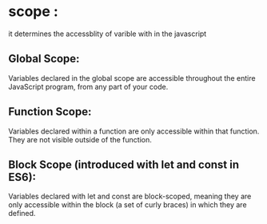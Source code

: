 # scope :

it determines the accessblity of varible with in the javascript

## Global Scope:

Variables declared in the global scope are accessible throughout the entire JavaScript program, from any part of your code.

## Function Scope:

Variables declared within a function are only accessible within that function. They are not visible outside of the function.

## Block Scope (introduced with let and const in ES6):

Variables declared with let and const are block-scoped, meaning they are only accessible within the block (a set of curly braces) in which they are defined.
